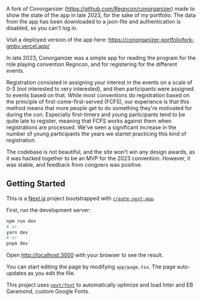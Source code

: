 A fork of Conorganizer (https://github.com/Regncon/conorganizer) made to show the state of the app in late 2023, for the sake of my portfolio. The data from the app has been downloaded to a json-file and authentication is disabled, so you can't log in.

Visit a deployed version of the app here: https://conorganizer-portfoliofork-gmbv.vercel.app/

In late 2023, Conorganizer was a simple app for reading the program for the role playing convention Regncon, and for registering for the different events.

Registration consisted in assigning your interest in the events on a scale of 0-3 (not interested to very interested), and then participants were assigned to events based on that. While most conventions do registration based on the principle of first-come-first-served (FCFS), our experience is that this method means that more people get to do something they're motivated for during the con. Especially first-timers and young participants tend to be quite late to register, meaning that FCFS works against them when registrations are processed. We've seen a significant increase in the number of young participants the years we startet practicing this kind of registration.

The codebase is not beautiful, and the site won't win any design awards, as it was hacked together to be an MVP for the 2023 convention. However, it was stable, and feedback from congoers was positive.

## Getting Started

This is a [Next.js](https://nextjs.org/) project bootstrapped with [`create-next-app`](https://github.com/vercel/next.js/tree/canary/packages/create-next-app).

First, run the development server:

```bash
npm run dev
# or
yarn dev
# or
pnpm dev
```

Open [http://localhost:3000](http://localhost:3000) with your browser to see the result.

You can start editing the page by modifying `app/page.tsx`. The page auto-updates as you edit the file.

This project uses [`next/font`](https://nextjs.org/docs/basic-features/font-optimization) to automatically optimize and load Inter and EB Garamond, custom Google Fonts.
